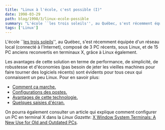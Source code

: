 ```yaml
---
title: "Linux à l'école, c'est possible (I)"
date: 1998-03-29
path: blog/1998/3/linux-ecole-possible
summary: "L'école ``les trois soleils'', au Québec, s'est récemment équipée d'un réseau local (connecté à l'Internet), composé de 3 PC récents, sous Linux, et de 15 PC anciens reconvertis en terminaux X, grâce à Linux également."
tags: ['Linux']
---
```


<P>
L'école ``<A HREF="http://www.trois-soleils.org/">les trois soleils</A>'', au Québec, s'est récemment équipée d'un réseau
local (connecté à l'Internet), composé de 3 PC récents, sous Linux,
et de 15 PC anciens reconvertis en terminaux X, grâce à Linux également.
</P>

<P>Les avantages de cette solution en terme de performance, de simplicité,
de robustesse et d'économies (pas besoin de jeter les vieilles machines
pour faire tourner des logiciels récents) sont évidents pour tous ceux qui
connaissent un peu Linux. Pour en savoir plus:
</P>

<UL>

<LI><A HREF="http://www.trois-soleils.org/principes.html">Comment ça marche.</A>

<LI><A HREF="http://www.trois-soleils.org/config.html">Configurations des postes.</A>

<LI><A HREF="http://www.trois-soleils.org/discussion.html">Avantages de cette technologie.</A>

<LI><A HREF="http://www.trois-soleils.org/ecrans.html">Quelques saisies d'écran.</A>

</UL>

<P>
On pourra également consulter un article qui explique comment configurer
un PC en terminal X dans la <EM>Linux Gazette</EM>:
<A HREF="http://www.ssc.com/lg/issue27/kaszeta.html">X Window System Terminals: A New Use for Old and Outdated PCs</A>.
</P>


